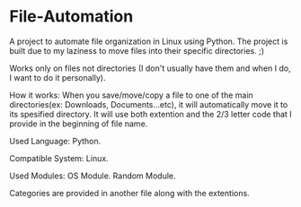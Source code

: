 # File-Automation
A project to automate file organization in Linux using Python.
The project is built due to my laziness to move files into their specific directories. ;)

Works only on files not directories (I don't usually have them and when I do, I want to do it personally).

How it works:
  When you save/move/copy a file to one of the main directories(ex: Downloads, Documents...etc), it will automatically move it to its spesified directory. It will use both extention and the 2/3 letter code that I provide in the beginning of file name.

Used Language:
  Python.

Compatible System:
  Linux.

Used Modules:
  OS Module.
  Random Module.

Categories are provided in another file along with the extentions.
